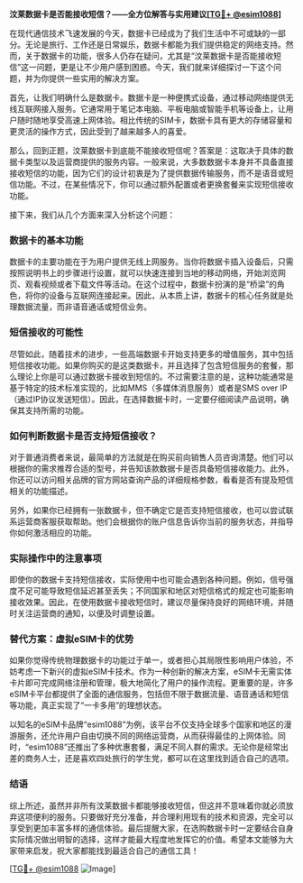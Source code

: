 **汶莱数据卡是否能接收短信？——全方位解答与实用建议[[TG💪+ @esim1088](https://t.me/s/esim1088)]**

在现代通信技术飞速发展的今天，数据卡已经成为了我们生活中不可或缺的一部分。无论是旅行、工作还是日常娱乐，数据卡都能为我们提供稳定的网络支持。然而，关于数据卡的功能，很多人仍存在疑问，尤其是“汶莱数据卡是否能接收短信”这一问题，更是让不少用户感到困惑。今天，我们就来详细探讨一下这个问题，并为你提供一些实用的解决方案。

首先，让我们明确什么是数据卡。数据卡是一种便携式设备，通过移动网络提供无线互联网接入服务。它通常用于笔记本电脑、平板电脑或智能手机等设备上，让用户随时随地享受高速上网体验。相比传统的SIM卡，数据卡具有更大的存储容量和更灵活的操作方式，因此受到了越来越多人的喜爱。

那么，回到正题，汶莱数据卡到底能不能接收短信呢？答案是：这取决于具体的数据卡类型以及运营商提供的服务内容。一般来说，大多数数据卡本身并不具备直接接收短信的功能，因为它们的设计初衷是为了提供数据传输服务，而不是语音或短信功能。不过，在某些情况下，你可以通过额外配置或者更换套餐来实现短信接收功能。

接下来，我们从几个方面来深入分析这个问题：

### 数据卡的基本功能

数据卡的主要功能在于为用户提供无线上网服务。当你将数据卡插入设备后，只需按照说明书上的步骤进行设置，就可以快速连接到当地的移动网络，开始浏览网页、观看视频或者下载文件等活动。在这个过程中，数据卡扮演的是“桥梁”的角色，将你的设备与互联网连接起来。因此，从本质上讲，数据卡的核心任务就是处理数据流量，而非语音通话或短信业务。

### 短信接收的可能性

尽管如此，随着技术的进步，一些高端数据卡开始支持更多的增值服务，其中包括短信接收功能。如果你购买的是这类数据卡，并且选择了包含短信服务的套餐，那么理论上你是可以通过数据卡接收到短信的。不过需要注意的是，这种功能通常是基于特定的技术标准实现的，比如MMS（多媒体消息服务）或者是SMS over IP（通过IP协议发送短信）。因此，在选择数据卡时，一定要仔细阅读产品说明，确保其支持所需的功能。

### 如何判断数据卡是否支持短信接收？

对于普通消费者来说，最简单的方法就是在购买前向销售人员咨询清楚。他们可以根据你的需求推荐合适的型号，并告知该款数据卡是否具备短信接收能力。此外，你还可以访问相关品牌的官方网站查询产品的详细规格参数，看看是否有提及短信相关的功能描述。

另外，如果你已经拥有一张数据卡，但不确定它是否支持短信接收，也可以尝试联系运营商客服获取帮助。他们会根据你的账户信息告诉你当前的服务状态，并指导你如何激活相应的功能。

### 实际操作中的注意事项

即使你的数据卡支持短信接收，实际使用中也可能会遇到各种问题。例如，信号强度不足可能导致短信延迟甚至丢失；不同国家和地区对短信格式的规定也可能影响接收效果。因此，在使用数据卡接收短信时，建议尽量保持良好的网络环境，并随时关注运营商的通知，以便及时调整设置。

### 替代方案：虚拟eSIM卡的优势

如果你觉得传统物理数据卡的功能过于单一，或者担心其局限性影响用户体验，不妨考虑一下新兴的虚拟eSIM卡技术。作为一种创新的解决方案，eSIM卡无需实体卡片即可完成网络注册和管理，极大地简化了用户的操作流程。更重要的是，许多eSIM卡平台都提供了全面的通信服务，包括但不限于数据流量、语音通话和短信等功能，真正实现了“一卡多用”的理想状态。

以知名的eSIM卡品牌“esim1088”为例，该平台不仅支持全球多个国家和地区的漫游服务，还允许用户自由切换不同的网络运营商，从而获得最佳的上网体验。同时，“esim1088”还推出了多种优惠套餐，满足不同人群的需求。无论你是经常出差的商务人士，还是喜欢四处旅行的学生党，都可以在这里找到适合自己的选项。

### 结语

综上所述，虽然并非所有汶莱数据卡都能够接收短信，但这并不意味着你就必须放弃这项便利的服务。只要做好充分准备，并合理利用现有的技术和资源，完全可以享受到更加丰富多样的通信体验。最后提醒大家，在选购数据卡时一定要结合自身实际情况做出明智的选择，这样才能最大程度地发挥它的价值。希望本文能够为大家带来启发，祝大家都能找到最适合自己的通信工具！

[[TG💪+ @esim1088](https://t.me/s/esim1088) ![Image](https://i.postimg.cc/4NQfJmqS/Snipaste-2025-05-13-00-14-12.png)]